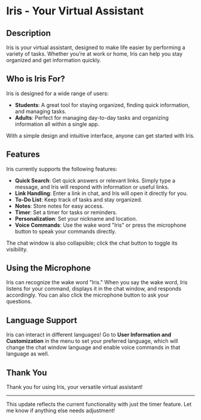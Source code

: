 # Iris - Your Virtual Assistant

## Description
Iris is your virtual assistant, designed to make life easier by performing a variety of tasks. Whether you’re at work or home, Iris can help you stay organized and get information quickly.

## Who is Iris For?
Iris is designed for a wide range of users:
- **Students**: A great tool for staying organized, finding quick information, and managing tasks.
- **Adults**: Perfect for managing day-to-day tasks and organizing information all within a single app.

With a simple design and intuitive interface, anyone can get started with Iris.

## Features
Iris currently supports the following features:
- **Quick Search**: Get quick answers or relevant links. Simply type a message, and Iris will respond with information or useful links.
- **Link Handling**: Enter a link in chat, and Iris will open it directly for you.
- **To-Do List**: Keep track of tasks and stay organized.
- **Notes**: Store notes for easy access.
- **Timer**: Set a timer for tasks or reminders.
- **Personalization**: Set your nickname and location.
- **Voice Commands**: Use the wake word "Iris" or press the microphone button to speak your commands directly.

The chat window is also collapsible; click the chat button to toggle its visibility.

## Using the Microphone
Iris can recognize the wake word "Iris." When you say the wake word, Iris listens for your command, displays it in the chat window, and responds accordingly. You can also click the microphone button to ask your questions.

## Language Support
Iris can interact in different languages! Go to **User Information and Customization** in the menu to set your preferred language, which will change the chat window language and enable voice commands in that language as well.

## Thank You
Thank you for using Iris, your versatile virtual assistant!

---

This update reflects the current functionality with just the timer feature. Let me know if anything else needs adjustment!
